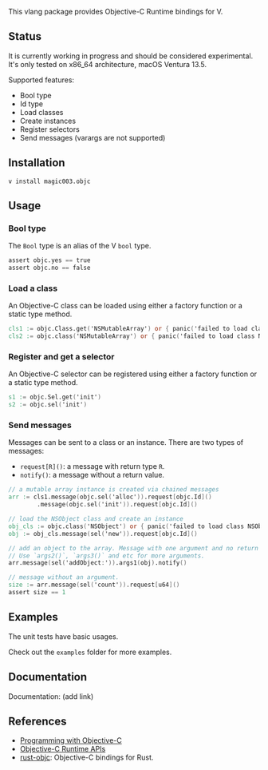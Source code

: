 This vlang package provides Objective-C Runtime bindings for V.

## Status
It is currently working in progress and should be considered experimental. It's only tested on 
x86\_64 architecture, macOS Ventura 13.5.

Supported features:
* Bool type
* Id type
* Load classes
* Create instances
* Register selectors
* Send messages (varargs are not supported)

## Installation
```shell
v install magic003.objc
```

## Usage

### Bool type
The `Bool` type is an alias of the V `bool` type.

```v
assert objc.yes == true
assert objc.no == false
```

### Load a class
An Objective-C class can be loaded using either a factory function or a static type method.

```v
cls1 := objc.Class.get('NSMutableArray') or { panic('failed to load class NSMutableArray') }
cls2 := objc.class('NSMutableArray') or { panic('failed to load class NSMutableArray') }
```

### Register and get a selector
An Objective-C selector can be registered using either a factory function or a static type method.

```v
s1 := objc.Sel.get('init')
s2 := objc.sel('init')
```

### Send messages
Messages can be sent to a class or an instance. There are two types of messages:
* `request[R]()`: a message with return type `R`.
* `notify()`: a message without a return value.

```v
// a mutable array instance is created via chained messages
arr := cls1.message(objc.sel('alloc')).request[objc.Id]()
        .message(objc.sel('init')).request[objc.Id]()

// load the NSObject class and create an instance
obj_cls := objc.class('NSObject') or { panic('failed to load class NSObject') }
obj := obj_cls.message(sel('new')).request[objc.Id]()

// add an object to the array. Message with one argument and no return value. 
// Use `args2()`, `args3()` and etc for more arguments.
arr.message(sel('addObject:')).args1(obj).notify()

// message without an argument.
size := arr.message(sel('count')).request[u64]()
assert size == 1
```

## Examples

The unit tests have basic usages.

Check out the `examples` folder for more examples. 

## Documentation

Documentation: (add link)

## References

* [Programming with Objective-C](https://developer.apple.com/library/archive/documentation/Cocoa/Conceptual/ProgrammingWithObjectiveC) 
* [Objective-C Runtime APIs](https://developer.apple.com/documentation/objectivec?language=objc)
* [rust-objc](https://github.com/SSheldon/rust-objc): Objective-C bindings for Rust.
